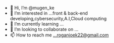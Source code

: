 - 👋 Hi, I’m @mugen_ke
- 👀 I’m interested in ...front & back-end developing,cybersecurity,A.I,Cloud computing
- 🌱 I’m currently learning ...
- 💞️ I’m looking to collaborate on ...
- 📫 How to reach me ...roganjoek22@gmail.com

<!---
newton184/newton184 is a ✨ special ✨ repository because its `README.md` (this file) appears on your GitHub profile.
You can click the Preview link to take a look at your changes.
--->
